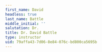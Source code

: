 ```yaml
---
first_name: David
headless: true
last_name: Battle
middle_initial: ''
salutation: Dr.
title: Dr. David Battle
type: instructor
uid: 79affa43-7d06-8e84-076c-bd800ca5695b
---
```

